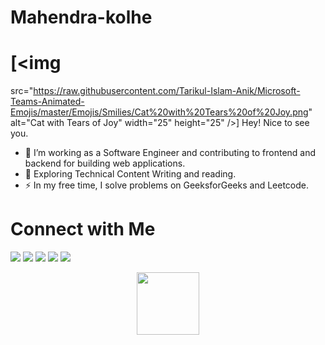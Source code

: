 # Mahendra-kolhe
# [<img
  src="https://raw.githubusercontent.com/Tarikul-Islam-Anik/Microsoft-Teams-Animated-Emojis/master/Emojis/Smilies/Cat%20with%20Tears%20of%20Joy.png"
  alt="Cat with Tears of Joy"
  width="25"
  height="25"
/>] Hey! Nice to see you. 
- :telescope: I’m working as a Software Engineer and contributing to frontend and backend for building web applications.
- :seedling: Exploring Technical Content Writing and reading.
- :zap: In my free time, I solve problems on GeeksforGeeks and Leetcode.
# Connect with Me
[<img src="https://img.shields.io/badge/GitHub-100000?style=for-the-badge&logo=github&logoColor=white" />](https://github.com/Mahikolhe23)
[<img src="https://img.shields.io/badge/LinkedIn-0077B5?style=for-the-badge&logo=linkedin&logoColor=white"/>](https://www.linkedin.com/in/mahendra-kolhe-39b3b2113/)
[<img src="https://img.shields.io/badge/Twitter-1DA1F2?style=for-the-badge&logo=twitter&logoColor=white"/>](https://twitter.com/mahikolhe)
[<img src="https://img.shields.io/badge/LeetCode-000000?style=for-the-badge&logo=LeetCode&logoColor=#d16c06"/>](https://leetcode.com/Mahikolhe/)
[<img src="https://img.shields.io/badge/GeeksforGeeks-gray?style=for-the-badge&logo=geeksforgeeks&logoColor=35914c"/>](https://auth.geeksforgeeks.org/user/mkolhe23/)

<div id="header" align="center">
  <img src="https://media.giphy.com/media/M9gbBd9nbDrOTu1Mqx/giphy.gif" width="100"/>
</div>
